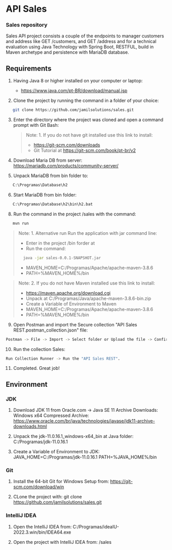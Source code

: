 # API Sales

### Sales repository

Sales API project consists a couple of the endpoints to manager customers and address like GET /customers, and GET /address and for a technical evaluation using Java Technology with Spring Boot, RESTFUL, build in Maven archetype and persistence with MariaDB database.

## Requirements

1. Having Java 8 or higher installed on your computer or laptop:
   - https://www.java.com/pt-BR/download/manual.jsp

2. Clone the project by running the command in a folder of your choice:
```bash
   git clone https://github.com/jamilsolutions/sales.git
```

3. Enter the directory where the project was cloned and open a command prompt with Git Bash:
   >Note: 1. If you do not have git installed use this link to install:
   > - https://git-scm.com/downloads
   > - Git Tutorial at https://git-scm.com/book/pt-br/v2

4. Download Maria DB from server:
   https://mariadb.com/products/community-server/

5. Unpack MariaDB from bin folder to:
```bash 
   C:\Programas\Database\h2
```

6. Start MariaDB from bin folder:
```bash 
   C:\Programas\Database\h2\bin\h2.bat
```

8. Run the command in the project <PROJECT PATH>/sales with the command:
```bash   
   mvn run
```
>Note: 1. Alternative run
> Run the application with jar command line:
> - Enter in the project <project path>/bin forder at 
> - Run the command:
> ```bash
>   java -jar sales-0.0.1-SNAPSHOT.jar
> ```
> - MAVEN_HOME=C:/Programas/Apache/apache-maven-3.8.6
> - PATH=%MAVEN_HOME%/bin

>Note: 2. If you do not have Maven installed use this link to install:
> - https://maven.apache.org/download.cgi
> - Unpack at C:/Programas/Java/apache-maven-3.8.6-bin.zip
> - Create a Variable of Environment to Maven
> - MAVEN_HOME=C:/Programas/Apache/apache-maven-3.8.6
> - PATH=%MAVEN_HOME%/bin

9. Open Postman and import the Secure collection "API Sales REST.postman_collection.json" file:
```bash
Postman -> File -> Import -> Select folder or Upload the file -> Confirm import.
```

10. Run the collection Sales:
```bash
Run Collection Runner -> Run the "API Sales REST".
```


11. Completed. Great job!


## Environment

### JDK

1. Download JDK 11 from Oracle.com -> Java SE 11 Archive Downloads:
   Windows x64 Compressed Archive:
   https://www.oracle.com/br/java/technologies/javase/jdk11-archive-downloads.html

2. Unpack the jdk-11.0.16.1_windows-x64_bin at Java folder:
   C:/Programas/jdk-11.0.16.1

3. Create a Variable of Environment to JDK:
   JAVA_HOME=C:/Programas/jdk-11.0.16.1
   PATH=%JAVA_HOME%/bin

### Git

1. Install the 64-bit Git for Windows Setup from:
   https://git-scm.com/download/win

2. CLone the project with:
   git clone https://github.com/jamilsolutions/sales.git

### IntelliJ IDEA

1. Open the IntelliJ IDEA from:
   C:/Programas/ideaIU-2022.3.win/bin/IDEA64.exe

2. Open the project with IntelliJ IDEA from:
   <project folder>/sales
  
   